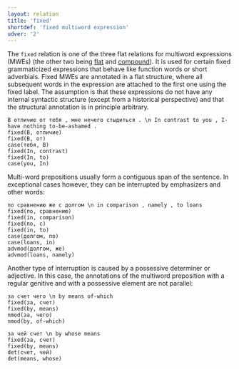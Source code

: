 ```yaml
---
layout: relation
title: 'fixed'
shortdef: 'fixed multiword expression'
udver: '2'
---
```


The `fixed` relation is one of the three flat relations for multiword expressions (MWEs) (the other two being [flat]() and [compound]()). It is used for certain fixed grammaticized expressions that behave like function words or short adverbials. Fixed MWEs are annotated in a flat structure, where all subsequent words in the expression are attached to the first one using the fixed label. The assumption is that these expressions do not have any internal syntactic structure (except from a historical perspective) and that the structural annotation is in principle arbitrary. 

~~~ sdparse
В отличие от тебя , мне нечего стыдиться . \n In contrast to you , I-have nothing to-be-ashamed .
fixed(В, отличие)
fixed(В, от)
case(тебя, В)
fixed(In, contrast)
fixed(In, to)
case(you, In)
~~~

Multi-word prepositions usually form a contiguous span of the sentence. In exceptional cases however, they can be interrupted
by emphasizers and other words:

~~~ sdparse
по сравнению же с долгом \n in comparison , namely , to loans
fixed(по, сравнению)
fixed(in, comparison)
fixed(по, с)
fixed(in, to)
case(долгом, по)
case(loans, in)
advmod(долгом, же)
advmod(loans, namely)
~~~

Another type of interruption is caused by a possessive determiner or adjective. In this case, the annotations of the multiword preposition with a regular genitive and with a possessive element are not parallel: 

~~~ sdparse
за счет чего \n by means of-which
fixed(за, счет)
fixed(by, means)
nmod(за, чего)
nmod(by, of-which)
~~~

~~~ sdparse
за чей счет \n by whose means
fixed(за, счет)
fixed(by, means)
det(счет, чей)
det(means, whose)
~~~

<!-- Interlanguage links updated Čt lis 12 09:43:26 CET 2020 -->
